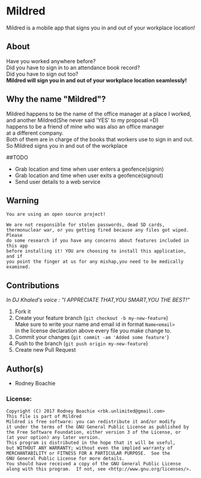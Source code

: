# Mildred
Mildred is a mobile app that signs you in and out of your workplace location!


## About
Have you worked anywhere before?<br>
Did you have to sign in to an attendance book record?<br>
Did you have to sign out too?<br>
**Mildred will sign you in and out of your workplace location seamlessly!**
## Why the name "Mildred"?
Mildred happens to be the name of the office manager at a place I worked,<br>
and another Mildred(She never said 'YES' to my proposal =D) <br>
happens to be a friend of mine who was also an office manager <br>
at a different company.<br>
Both of them are in charge of the books that workers use to sign in and out.<br>
So Mildred signs you in and out of the workplace

##TODO 
* Grab location and time when user enters a geofence(signin)
* Grab location and time when user exits a geofence(signout)
* Send user details to a web service


Warning
---

    You are using an open source project!
        
    We are not responsible for stolen passwords, dead SD cards,
    thermonuclear war, or you getting fired because any files got wiped. Please
    do some research if you have any concerns about features included in this app
    before installing it! YOU are choosing to install this application, and if
    you point the finger at us for any mishap,you need to be medically examined.
        
    

Contributions
-----
*In DJ Khaled's voice : "I APPRECIATE THAT,YOU SMART,YOU THE BEST!"*
1. Fork it
2. Create your feature branch (`git checkout -b my-new-feature`)<br>
Make sure to write your name and email id in format `Name<email>` <br>
in the license declaration above every file you make change to.<br>
3. Commit your changes (`git commit -am 'Added some feature'`)
4. Push to the branch (`git push origin my-new-feature`)
5. Create new Pull Request


Author(s)
---------
- Rodney Boachie


### License: 

    Copyright (C) 2017 Rodney Boachie <rbk.unlimited@gmail.com>
    This file is part of Mildred
    Mildred is free software: you can redistribute it and/or modify
    it under the terms of the GNU General Public License as published by
    the Free Software Foundation, either version 3 of the License, or
    (at your option) any later version.
    This program is distributed in the hope that it will be useful,
    but WITHOUT ANY WARRANTY; without even the implied warranty of
    MERCHANTABILITY or FITNESS FOR A PARTICULAR PURPOSE.  See the
    GNU General Public License for more details.
    You should have received a copy of the GNU General Public License
    along with this program.  If not, see <http://www.gnu.org/licenses/>.